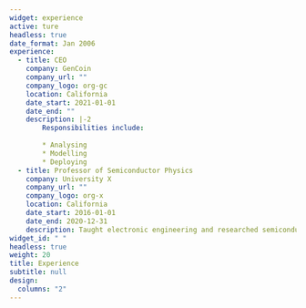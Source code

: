 ```yaml
---
widget: experience
active: ture
headless: true
date_format: Jan 2006
experience:
  - title: CEO
    company: GenCoin
    company_url: ""
    company_logo: org-gc
    location: California
    date_start: 2021-01-01
    date_end: ""
    description: |-2
        Responsibilities include:
        
        * Analysing
        * Modelling
        * Deploying
  - title: Professor of Semiconductor Physics
    company: University X
    company_url: ""
    company_logo: org-x
    location: California
    date_start: 2016-01-01
    date_end: 2020-12-31
    description: Taught electronic engineering and researched semiconductor physics.
widget_id: " "
headless: true
weight: 20
title: Experience
subtitle: null
design:
  columns: "2"
---
```

